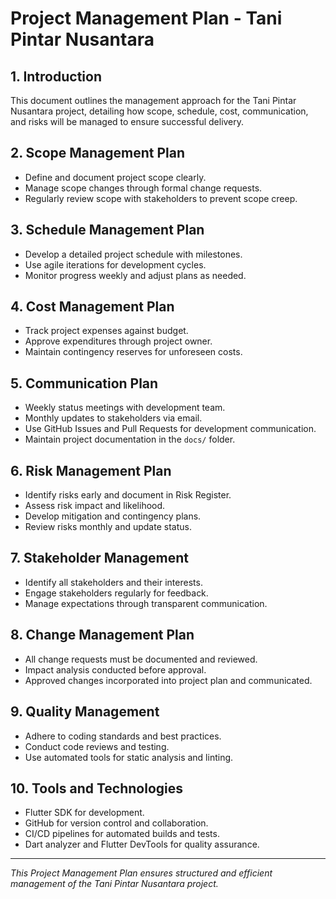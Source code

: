 # Project Management Plan - Tani Pintar Nusantara

## 1. Introduction
This document outlines the management approach for the Tani Pintar Nusantara project, detailing how scope, schedule, cost, communication, and risks will be managed to ensure successful delivery.

## 2. Scope Management Plan
- Define and document project scope clearly.
- Manage scope changes through formal change requests.
- Regularly review scope with stakeholders to prevent scope creep.

## 3. Schedule Management Plan
- Develop a detailed project schedule with milestones.
- Use agile iterations for development cycles.
- Monitor progress weekly and adjust plans as needed.

## 4. Cost Management Plan
- Track project expenses against budget.
- Approve expenditures through project owner.
- Maintain contingency reserves for unforeseen costs.

## 5. Communication Plan
- Weekly status meetings with development team.
- Monthly updates to stakeholders via email.
- Use GitHub Issues and Pull Requests for development communication.
- Maintain project documentation in the `docs/` folder.

## 6. Risk Management Plan
- Identify risks early and document in Risk Register.
- Assess risk impact and likelihood.
- Develop mitigation and contingency plans.
- Review risks monthly and update status.

## 7. Stakeholder Management
- Identify all stakeholders and their interests.
- Engage stakeholders regularly for feedback.
- Manage expectations through transparent communication.

## 8. Change Management Plan
- All change requests must be documented and reviewed.
- Impact analysis conducted before approval.
- Approved changes incorporated into project plan and communicated.

## 9. Quality Management
- Adhere to coding standards and best practices.
- Conduct code reviews and testing.
- Use automated tools for static analysis and linting.

## 10. Tools and Technologies
- Flutter SDK for development.
- GitHub for version control and collaboration.
- CI/CD pipelines for automated builds and tests.
- Dart analyzer and Flutter DevTools for quality assurance.

---

*This Project Management Plan ensures structured and efficient management of the Tani Pintar Nusantara project.*
